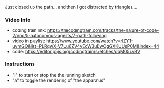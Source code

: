 Just closed up the path... and then I got distracted by triangles.... 

### Video Info

- coding train link: <https://thecodingtrain.com/tracks/the-nature-of-code-2/noc/5-autonomous-agents/7-path-following>
- video in playlist: <https://www.youtube.com/watch?v=rlZYT-uvmGQ&list=PLRqwX-V7Uu6ZV4yEcW3uDwOgGXKUUsPOM&index=44>
- code: <https://editor.p5js.org/codingtrain/sketches/dqM054vBV>


### Instructions   

- "l" to start or stop the the running sketch
- "a" to toggle the rendering of "the apparatus"
